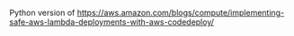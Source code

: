 Python version of https://aws.amazon.com/blogs/compute/implementing-safe-aws-lambda-deployments-with-aws-codedeploy/
